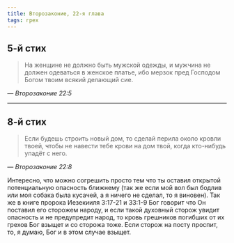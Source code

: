 ```yaml
---
title: Второзаконие, 22-я глава
tags: грех
---
```


## 5-й стих

> На женщине не должно быть мужской одежды, и мужчина не должен одеваться в женское платье,
> ибо мерзок пред Господом Богом твоим всякий делающий сие.

— <cite>Второзаконие&nbsp;22:5</cite>

***

## 8-й стих

> Если будешь строить новый дом, то сделай перила около кровли твоей, чтобы не навести тебе крови на дом твой,
> когда кто-нибудь упадёт с него.

— <cite>Второзаконие&nbsp;22:8</cite>

Интересно, что можно согрешить просто тем что ты оставил открытой потенциальную опасность ближнему (так же если мой вол был бодлив
или моя собака была кусачей, а я ничего не сделал, то я виновен). Так же в книге пророка Иезекииля 3:17-21 и 33:1-9 Бог говорит
что Он поставил его сторожем народу, и если такой духовный сторож увидит опасность и не предупредит народ, то кровь грешников
погибших от их грехов Бог взыщет и со сторожа тоже. Если сторож на посту проспит, то, я думаю, Бог и в этом случае взыщет.

